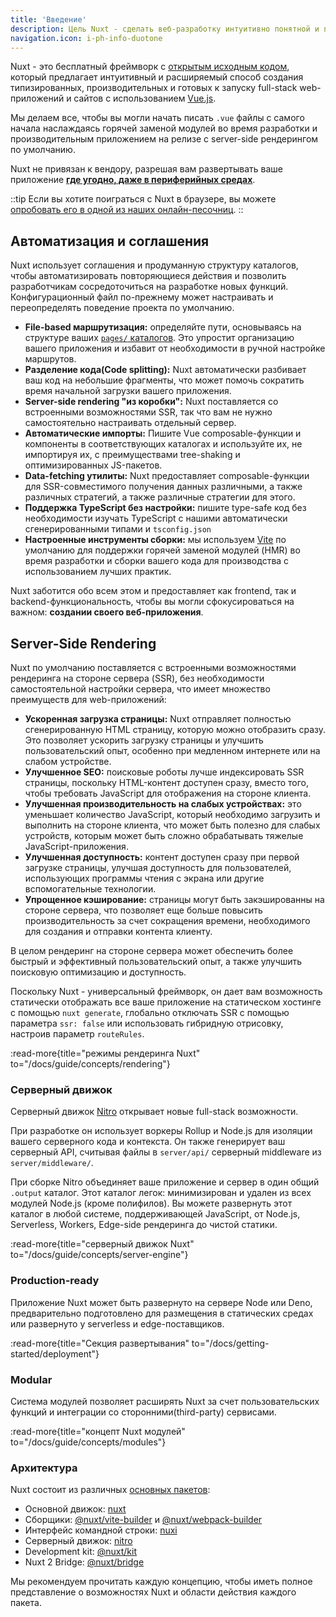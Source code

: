 ```yaml
---
title: 'Введение'
description: Цель Nuxt - сделать веб-разработку интуитивно понятной и производительной.
navigation.icon: i-ph-info-duotone
---
```


Nuxt - это бесплатный фреймворк с [открытым исходным кодом](https://github.com/nuxt/nuxt), который предлагает интуитивный и расширяемый способ создания типизированных, производительных и готовых к запуску full-stack web-приложений и сайтов с использованием [Vue.js](https://ru.vuejs.org).

Мы делаем все, чтобы вы могли начать писать `.vue` файлы с самого начала наслаждаясь горячей заменой модулей во время разработки и производительным приложением на релизе с server-side рендерингом по умолчанию.

Nuxt не привязан к вендору, разрешая вам развертывать ваше приложение [**где угодно, даже в периферийных средах**](/blog/nuxt-on-the-edge).

::tip
Если вы хотите поиграться с Nuxt в браузере, вы можете [опробовать его в одной из наших онлайн-песочниц](/docs/getting-started/installation#play-online).
::

## Автоматизация и соглашения

Nuxt использует соглашения и продуманную структуру каталогов, чтобы автоматизировать повторяющиеся действия и позволить разработчикам сосредоточиться на разработке новых функций. Конфигурационный файл по-прежнему может настраивать и переопределять поведение проекта по умолчанию.

- **File-based маршрутизация:** определяйте пути, основываясь на структуре ваших [`pages/` каталогов](/docs/guide/directory-structure/pages). Это упростит организацию вашего приложения и избавит от необходимости в ручной настройке маршрутов.
- **Разделение кода(Code splitting):** Nuxt автоматически разбивает ваш код на небольшие фрагменты, что может помочь сократить время начальной загрузки вашего приложения.
- **Server-side rendering "из коробки":** Nuxt поставляется со встроенными возможностями SSR, так что вам не нужно самостоятельно настраивать отдельный сервер.
- **Автоматические импорты:** Пишите Vue composable-функции и компоненты в соответствующих каталогах и используйте их, не импортируя их, с преимуществами tree-shaking и оптимизированных JS-пакетов.
- **Data-fetching утилиты:** Nuxt предоставляет composable-функции для SSR-совместимого получения данных различными, а также различных стратегий, а также различные стратегии для этого.
- **Поддержка TypeScript без настройки:** пишите type-safe код без необходимости изучать TypeScript с нашими автоматически сгенерированными типами и `tsconfig.json`
- **Настроенные инструменты сборки:** мы используем [Vite](https://vitejs.dev) по умолчанию для поддержки горячей заменой модулей (HMR) во время разработки и сборки вашего кода для производства с использованием лучших практик.

Nuxt заботится обо всем этом и предоставляет как frontend, так и backend-функциональность, чтобы вы могли сфокусироваться на важном: **создании своего веб-приложения**.

## Server-Side Rendering

Nuxt по умолчанию поставляется с встроенными возможностями рендеринга на стороне сервера (SSR), без необходимости самостоятельной настройки сервера, что имеет множество преимуществ для web-приложений:

- **Ускоренная загрузка страницы:** Nuxt отправляет полностью сгенерированную HTML страницу, которую можно отобразить сразу. Это позволяет ускорить загрузку страницы и улучшить пользовательский опыт, особенно при медленном интернете или на слабом устройстве.
- **Улучшенное SEO:** поисковые роботы лучше индексировать SSR страницы, поскольку HTML-контент доступен сразу, вместо того, чтобы требовать JavaScript для отображения на стороне клиента.
- **Улучшенная производительность на слабых устройствах:** это уменьшает количество JavaScript, который необходимо загрузить и выполнить на стороне клиента, что может быть полезно для слабых устройств, которым может быть сложно обрабатывать тяжелые JavaScript-приложения.
- **Улучшенная доступность:** контент доступен сразу при первой загрузке страницы, улучшая доступность для пользователей, использующих программы чтения с экрана или другие вспомогательные технологии.
- **Упрощенное кэширование:** страницы могут быть закэшированны на стороне сервера, что позволяет еще больше повысить производительность за счет сокращения времени, необходимого для создания и отправки контента клиенту.

В целом рендеринг на стороне сервера может обеспечить более быстрый и эффективный пользовательский опыт, а также улучшить поисковую оптимизацию и доступность.

Поскольку Nuxt - универсальный фреймворк, он дает вам возможность статически отображать все ваше приложение на статическом хостинге с помощью `nuxt generate`, глобально отключать SSR с помощью параметра `ssr: false` или использовать гибридную отрисовку, настроив параметр `routeRules`.

:read-more{title="режимы рендеринга Nuxt" to="/docs/guide/concepts/rendering"}

### Серверный движок

Серверный движок [Nitro](https://nitro.unjs.io) открывает новые full-stack возможности.

При разработке он использует воркеры Rollup и Node.js для изоляции вашего серверного кода и контекста. Он также генерирует ваш серверный API, считывая файлы в `server/api/` серверный middleware из `server/middleware/`.

При сборке Nitro объединяет ваше приложение и сервер в один общий `.output` каталог. Этот каталог легок: минимизирован и удален из всех модулей Node.js (кроме полифилов). Вы можете развернуть этот каталог в любой системе, поддерживающей JavaScript, от Node.js, Serverless, Workers, Edge-side рендеринга до чистой статики.

:read-more{title="серверный движок Nuxt" to="/docs/guide/concepts/server-engine"}

### Production-ready

Приложение Nuxt может быть развернуто на сервере Node или Deno, предварительно подготовлено для размещения в статических средах или развернуто у serverless и edge-поставщиков.

:read-more{title="Секция развертывания" to="/docs/getting-started/deployment"}

### Modular

Система модулей позволяет расширять Nuxt за счет пользовательских функций и интеграции со сторонними(third-party) сервисами.

:read-more{title="концепт Nuxt модулей" to="/docs/guide/concepts/modules"}

### Архитектура

Nuxt состоит из различных [основных пакетов](https://github.com/nuxt/nuxt/tree/main/packages):

- Основной движок: [nuxt](https://github.com/nuxt/nuxt/tree/main/packages/nuxt)
- Сборщики: [@nuxt/vite-builder](https://github.com/nuxt/nuxt/tree/main/packages/vite) и [@nuxt/webpack-builder](https://github.com/nuxt/nuxt/tree/main/packages/webpack)
- Интерфейс командной строки: [nuxi](https://github.com/nuxt/nuxt/tree/main/packages/nuxi)
- Серверный движок: [nitro](https://github.com/unjs/nitro)
- Development kit: [@nuxt/kit](https://github.com/nuxt/nuxt/tree/main/packages/kit)
- Nuxt 2 Bridge: [@nuxt/bridge](https://github.com/nuxt/bridge)

Мы рекомендуем прочитать каждую концепцию, чтобы иметь полное представление о возможностях Nuxt и области действия каждого пакета.



